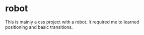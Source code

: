 # robot
This is mainly a css project with a robot. It required me to learned positioning and basic transitions.
